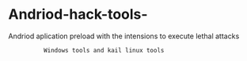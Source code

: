 # Andriod-hack-tools-
Andriod aplication preload with the intensions to execute lethal attacks

              Windows tools and kail linux tools 
              
              

